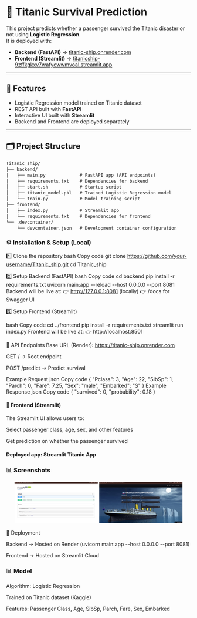 <h1> 🚢 Titanic Survival Prediction</h1>

This project predicts whether a passenger survived the Titanic disaster or not using **Logistic Regression**.  
It is deployed with:  
- **Backend (FastAPI)** → [titanic-ship.onrender.com](https://titanic-ship.onrender.com)  
- **Frontend (Streamlit)** → [titanicship-9zffkgkxv7wafycwwmvoal.streamlit.app](https://titanicship-9zffkgkxv7wafycwwmvoal.streamlit.app)

---

## 📌 Features
- Logistic Regression model trained on Titanic dataset  
- REST API built with **FastAPI**  
- Interactive UI built with **Streamlit**  
- Backend and Frontend are deployed separately  

---

## 🗂️ Project Structure

```text
Titanic_ship/
├── backend/
│   ├── main.py             # FastAPI app (API endpoints)
│   ├── requirements.txt    # Dependencies for backend
│   ├── start.sh            # Startup script
│   ├── titanic_model.pkl   # Trained Logistic Regression model
│   └── train.py            # Model training script
├── frontend/
│   ├── index.py            # Streamlit app
│   └── requirements.txt    # Dependencies for frontend
└── .devcontainer/
    └── devcontainer.json   # Development container configuration

```

<h3>⚙️ Installation & Setup (Local)</h3>

1️⃣ Clone the repository
bash
Copy code
git clone https://github.com/your-username/Titanic_ship.git
cd Titanic_ship

2️⃣ Setup Backend (FastAPI)
bash
Copy code
cd backend
pip install -r requirements.txt
uvicorn main:app --reload --host 0.0.0.0 --port 8081
Backend will be live at:
👉 http://127.0.0.1:8081 (locally)
👉 /docs for Swagger UI

3️⃣ Setup Frontend (Streamlit)

bash
Copy code
cd ../frontend
pip install -r requirements.txt
streamlit run index.py
Frontend will be live at:
👉 http://localhost:8501

📡 API Endpoints
Base URL (Render): https://titanic-ship.onrender.com

GET / → Root endpoint

POST /predict → Predict survival

Example Request
json
Copy code
{
  "Pclass": 3,
  "Age": 22,
  "SibSp": 1,
  "Parch": 0,
  "Fare": 7.25,
  "Sex": "male",
  "Embarked": "S"
}
Example Response
json
Copy code
{
  "survived": 0,
  "probability": 0.18
}

<h4>🎨 Frontend (Streamlit)</h4>
The Streamlit UI allows users to:

Select passenger class, age, sex, and other features

Get prediction on whether the passenger survived

<h4>Deployed app: Streamlit Titanic App</h4>

<h3>📊 Screenshots</h3>
<p align="center"> <img src="./screenshots/backend.png" alt="FastAPI Docs" width="45%" /> <img src="./screenshots/frontend1.png" alt="Streamlit UI" width="45%" /> </p>
🚀 Deployment

Backend → Hosted on Render (uvicorn main:app --host 0.0.0.0 --port 8081)

Frontend → Hosted on Streamlit Cloud

<h3>📊 Model</h3>

Algorithm: Logistic Regression

Trained on Titanic dataset (Kaggle)

Features: Passenger Class, Age, SibSp, Parch, Fare, Sex, Embarked





